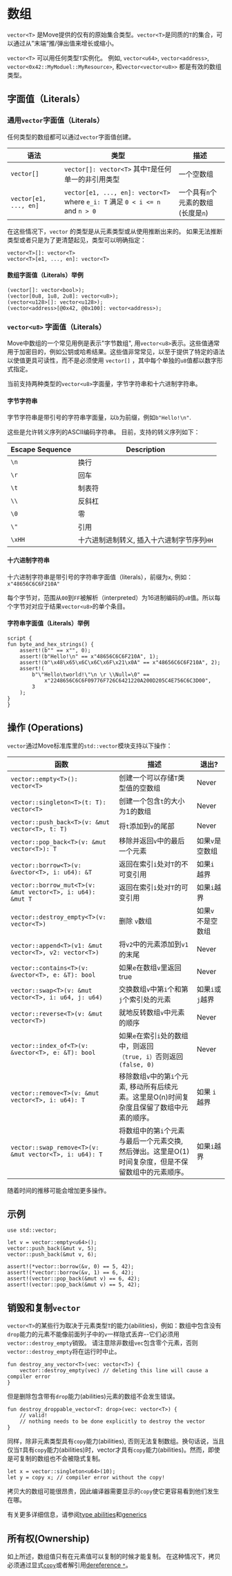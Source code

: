 # 数组

`vector<T>` 是Move提供的仅有的原始集合类型。`vector<T>`是同质的`T`的集合，可以通过从”末端“推/弹出值来增长或缩小。

`vector<T>` 可以用任何类型`T`实例化。 例如, `vector<u64>`, `vector<address>`, `vector<0x42::MyModuel::MyResource>`, 和`vector<vector<u8>>` 都是有效的数组类型。

## 字面值（Literals）

### 通用`vector`字面值（Literals）

任何类型的数组都可以通过`vector`字面值创建。

| 语法                | 类型                                                                          | 描述                                |
| --------------------- | ----------------------------------------------------------------------------- | ------------------------------------------ |
| `vector[]`            | `vector[]: vector<T>` 其中`T`是任何单一的非引用类型              | 一个空数组                            |
| `vector[e1, ..., en]` | `vector[e1, ..., en]: vector<T>` where `e_i: T` 满足 `0 < i <= n` and `n > 0` | 一个具有`n`个元素的数组(长度是`n`) |

在这些情况下，`vector` 的类型是从元素类型或从使用推断出来的。 如果无法推断类型或者只是为了更清楚起见，类型可以明确指定：

```move
vector<T>[]: vector<T>
vector<T>[e1, ..., en]: vector<T>
```

#### 数组字面值（Literals）举例

```move
(vector[]: vector<bool>);
(vector[0u8, 1u8, 2u8]: vector<u8>);
(vector<u128>[]: vector<u128>);
(vector<address>[@0x42, @0x100]: vector<address>);
```

### `vector<u8>` 字面值（Literals）

Move中数组的一个常见用例是表示"字节数组", 用`vector<u8>`表示。这些值通常用于加密目的，例如公钥或哈希结果。这些值非常常见，以至于提供了特定的语法以使值更具可读性，而不是必须使用 `vector[]` ，其中每个单独的`u8`值都以数字形式指定。

当前支持两种类型的`vector<u8>`字面量，字节字符串和十六进制字符串。

#### 字节字符串

字节字符串是带引号的字符串字面量，以`b`为前缀，例如`b"Hello!\n"`.

这些是允许转义序列的ASCII编码字符串。 目前，支持的转义序列如下：

| Escape Sequence | Description                                    |
| --------------- | ---------------------------------------------- |
| `\n`            | 换行                                            |
| `\r`            | 回车                                            |
| `\t`            | 制表符                                          |
| `\\`            | 反斜杠                                          |
| `\0`            | 零                                             |
| `\"`            | 引用                                            |
| `\xHH`          | 十六进制进制转义, 插入十六进制字节序列`HH`                 |

#### 十六进制字符串

十六进制字符串是带引号的字符串字面值（literals），前缀为`x`, 例如：`x"48656C6C6F210A"`

每个字节对，范围从`00`到`FF`被解析（interpreted）为16进制编码的`u8`值。所以每个字节对对应于结果`vector<u8>`的单个条目。

#### 字符串字面值（Literals）举例

```move
script {
fun byte_and_hex_strings() {
    assert!(b"" == x"", 0);
    assert!(b"Hello!\n" == x"48656C6C6F210A", 1);
    assert!(b"\x48\x65\x6C\x6C\x6F\x21\x0A" == x"48656C6C6F210A", 2);
    assert!(
        b"\"Hello\tworld!\"\n \r \\Null=\0" ==
            x"2248656C6C6F09776F726C6421220A200D205C4E756C6C3D00",
        3
    );
}
}
```

## 操作 (Operations)
`vector`通过Move标准库里的`std::vector`模块支持以下操作：

| 函数                                                   | 描述                                                   | 退出?                 |
| ---------------------------------------------------------- | ------------------------------------------------------------- | ----------------------- |
| `vector::empty<T>(): vector<T>`                            | 创建一个可以存储`T`类型值的空数组      | Never                   |
| `vector::singleton<T>(t: T): vector<T>`                    | 创建一个包含`t`的大小为1的数组                      | Never                   |
| `vector::push_back<T>(v: &mut vector<T>, t: T)`            | 将`t`添加到`v`的尾部                                     | Never                   |
| `vector::pop_back<T>(v: &mut vector<T>): T`                | 移除并返回`v`中的最后一个元素                     | 如果`v`是空数组          |
| `vector::borrow<T>(v: &vector<T>, i: u64): &T`             | 返回在索引`i`处对`T`的不可变引用         | 如果`i` 越界|
| `vector::borrow_mut<T>(v: &mut vector<T>, i: u64): &mut T` | 返回在索引`i`处对`T`的可变引用           | 如果`i`越界|
| `vector::destroy_empty<T>(v: vector<T>)`                   | 删除 `v`数组                                                    | 如果`v` 不是空数组     |
| `vector::append<T>(v1: &mut vector<T>, v2: vector<T>)`     | 将`v2`中的元素添加到`v1`的末尾                   | Never|
| `vector::contains<T>(v: &vector<T>, e: &T): bool`          | 如果`e`在数组`v`里返回true                       | Never                   |
| `vector::swap<T>(v: &mut vector<T>, i: u64, j: u64)` | 交换数组`v`中第`i`个和第`j`个索引处的元素 | 如果`i`或`j`越界|
| `vector::reverse<T>(v: &mut vector<T>)`                    | 就地反转数组`v`中元素的顺序| Never                   |
| `vector::index_of<T>(v: &vector<T>, e: &T): bool` | 如果`e`在索引`i`处的数组中，则返回`（true, i）`否则返回`(false, 0)` | Never |
| `vector::remove<T>(v: &mut vector<T>, i: u64): T` | 移除数组`v`中的第`i`个元素, 移动所有后续元素。这里是O(n)时间复杂度且保留了数组中元素的顺序。| 如果 `i` 越界 |
| `vector::swap_remove<T>(v: &mut vector<T>, i: u64): T` | 将数组中的第`i`个元素与最后一个元素交换, 然后弹出。这里是O(1)时间复杂度，但是不保留数组中的元素顺序。| 如果`i`越界 |

随着时间的推移可能会增加更多操作。

## 示例

```move
use std::vector;

let v = vector::empty<u64>();
vector::push_back(&mut v, 5);
vector::push_back(&mut v, 6);

assert!(*vector::borrow(&v, 0) == 5, 42);
assert!(*vector::borrow(&v, 1) == 6, 42);
assert!(vector::pop_back(&mut v) == 6, 42);
assert!(vector::pop_back(&mut v) == 5, 42);
```

## 销毁和复制`vector`
`vector<T>`的某些行为取决于元素类型`T`的能力(abilities)，例如：数组中包含没有`drop`能力的元素不能像前面列子中的`v`一样隐式丢弃--它们必须用`vector::destroy_empty`销毁。
请注意除非数组`vec`包含零个元素，否则`vector::destroy_empty`将在运行时中止。

```move
fun destroy_any_vector<T>(vec: vector<T>) {
    vector::destroy_empty(vec) // deleting this line will cause a compiler error
}
```
但是删除包含带有`drop`能力(abilities)元素的数组不会发生错误。

```move
fun destroy_droppable_vector<T: drop>(vec: vector<T>) {
    // valid!
    // nothing needs to be done explicitly to destroy the vector
}
```
同样，除非元素类型具有`copy`能力(abilities), 否则无法复制数组。换句话说，当且仅当`T`具有`copy`能力(abilities)时，vector<T>才具有`copy`能力(abilities)。然而，即使是可复制的数组也不会被隐式复制。

```move
let x = vector::singleton<u64>(10);
let y = copy x; // compiler error without the copy!
```

拷贝大的数组可能很昂贵，因此编译器需要显示的`copy`使它更容易看到他们发生在哪。

有关更多详细信息，请参阅[type abilities](./abilities.md)和[generics](./generics.md)

## 所有权(Ownership)

如上所述，数组值只有在元素值可以复制的时候才能复制。 在这种情况下，拷贝必须通过显式[`copy`](./variables.md#move-and-copy)或者解引用[dereference `*`](./references.md#reference-operators)。